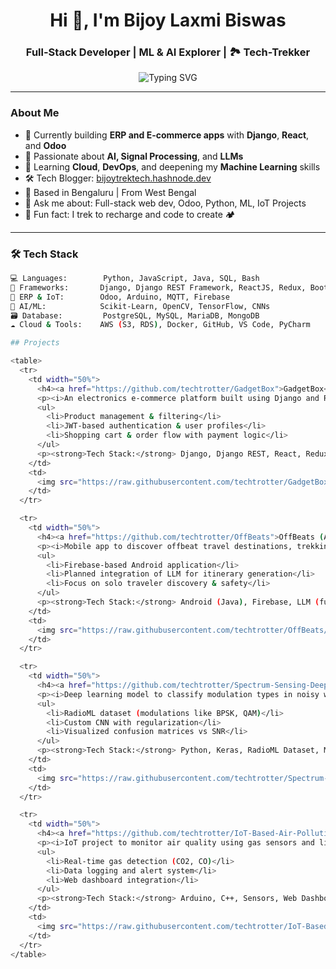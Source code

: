 <h1 align="center">Hi 👋, I'm Bijoy Laxmi Biswas</h1>
<h3 align="center"> Full-Stack Developer |  ML & AI Explorer | 🏞️ Tech-Trekker</h3>

<p align="center">
  <img src="https://readme-typing-svg.demolab.com?font=Fira+Code&size=22&pause=1000&center=true&vCenter=true&width=435&lines=Python+%7C+Django+%7C+Odoo+Developer;AI+%7C+ML+%7C+Deep+Learning+Practitioner;React+%7C+Django+Full-Stack+Developer;Trekking+is+my+therapy+%F0%9F%8F%94%EF%B8%8F" alt="Typing SVG" />
</p>

---

###  About Me

- 🔭 Currently building **ERP and E-commerce apps** with **Django**, **React**, and **Odoo**
- 🤖 Passionate about **AI, Signal Processing**, and **LLMs**
- 🌱 Learning **Cloud**, **DevOps**, and deepening my **Machine Learning** skills
- 🛠️ Tech Blogger: [bijoytrektech.hashnode.dev](https://bijoytrektech.hashnode.dev)
- 📍 Based in Bengaluru | From West Bengal
- 💬 Ask me about: Full-stack web dev, Odoo, Python, ML, IoT Projects
- 🌄 Fun fact: I trek to recharge and code to create 🏕️

---

### 🛠️ Tech Stack

```bash
💻 Languages:        Python, JavaScript, Java, SQL, Bash
🧰 Frameworks:       Django, Django REST Framework, ReactJS, Redux, Bootstrap
🔗 ERP & IoT:        Odoo, Arduino, MQTT, Firebase
🧠 AI/ML:            Scikit-Learn, OpenCV, TensorFlow, CNNs
🗃️ Database:         PostgreSQL, MySQL, MariaDB, MongoDB
☁️ Cloud & Tools:    AWS (S3, RDS), Docker, GitHub, VS Code, PyCharm

## Projects

<table>
  <tr>
    <td width="50%">
      <h4><a href="https://github.com/techtrotter/GadgetBox">GadgetBox</a></h4>
      <p><i>An electronics e-commerce platform built using Django and React.</i></p>
      <ul>
        <li>Product management & filtering</li>
        <li>JWT-based authentication & user profiles</li>
        <li>Shopping cart & order flow with payment logic</li>
      </ul>
      <p><strong>Tech Stack:</strong> Django, Django REST, React, Redux</p>
    </td>
    <td>
      <img src="https://raw.githubusercontent.com/techtrotter/GadgetBox/main/screenshots/home.png" width="100%" />
    </td>
  </tr>

  <tr>
    <td width="50%">
      <h4><a href="https://github.com/techtrotter/OffBeats">OffBeats (Android)</a></h4>
      <p><i>Mobile app to discover offbeat travel destinations, trekking trails, and connect with travel partners.</i></p>
      <ul>
        <li>Firebase-based Android application</li>
        <li>Planned integration of LLM for itinerary generation</li>
        <li>Focus on solo traveler discovery & safety</li>
      </ul>
      <p><strong>Tech Stack:</strong> Android (Java), Firebase, LLM (future)</p>
    </td>
    <td>
      <img src="https://raw.githubusercontent.com/techtrotter/OffBeats/main/screenshots/landing.png" width="100%" />
    </td>
  </tr>

  <tr>
    <td width="50%">
      <h4><a href="https://github.com/techtrotter/Spectrum-Sensing-Deep-Learning">Spectrum Sensing with CNN</a></h4>
      <p><i>Deep learning model to classify modulation types in noisy wireless environments.</i></p>
      <ul>
        <li>RadioML dataset (modulations like BPSK, QAM)</li>
        <li>Custom CNN with regularization</li>
        <li>Visualized confusion matrices vs SNR</li>
      </ul>
      <p><strong>Tech Stack:</strong> Python, Keras, RadioML Dataset, Matplotlib</p>
    </td>
    <td>
      <img src="https://raw.githubusercontent.com/techtrotter/Spectrum-Sensing-Deep-Learning/main/screenshots/confusion_matrix.png" width="100%" />
    </td>
  </tr>

  <tr>
    <td width="50%">
      <h4><a href="https://github.com/techtrotter/IoT-Based-Air-Pollution-Monitoring-System">Air Pollution Monitoring</a></h4>
      <p><i>IoT project to monitor air quality using gas sensors and live dashboards.</i></p>
      <ul>
        <li>Real-time gas detection (CO2, CO)</li>
        <li>Data logging and alert system</li>
        <li>Web dashboard integration</li>
      </ul>
      <p><strong>Tech Stack:</strong> Arduino, C++, Sensors, Web Dashboard</p>
    </td>
    <td>
      <img src="https://raw.githubusercontent.com/techtrotter/IoT-Based-Air-Pollution-Monitoring-System/main/screenshots/overview.png" width="100%" />
    </td>
  </tr>
</table>



